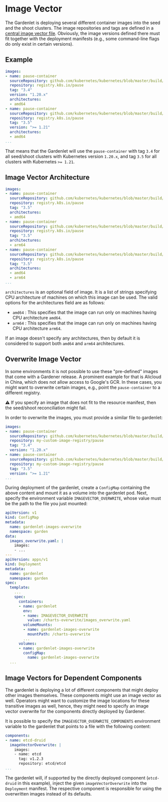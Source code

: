 # Image Vector

The Gardenlet is deploying several different container images into the seed and the shoot clusters.
The image repositories and tags are defined in a [central image vector file](../../imagevector/images.yaml).
Obviously, the image versions defined there must fit together with the deployment manifests (e.g., some command-line flags do only exist in certain versions).

## Example

```yaml
images:
- name: pause-container
  sourceRepository: github.com/kubernetes/kubernetes/blob/master/build/pause/Dockerfile
  repository: registry.k8s.io/pause
  tag: "3.4"
  version: "1.20.x"
  architectures:
  - amd64
- name: pause-container
  sourceRepository: github.com/kubernetes/kubernetes/blob/master/build/pause/Dockerfile
  repository: registry.k8s.io/pause
  tag: "3.5"
  version: ">= 1.21"
  architectures:
  - amd64
...
```

That means that the Gardenlet will use the `pause-container` with tag `3.4` for all seed/shoot clusters with Kubernetes version `1.20.x`, and tag `3.5` for all clusters with Kubernetes `>= 1.21`.

## Image Vector Architecture

```yaml
images:
- name: pause-container
  sourceRepository: github.com/kubernetes/kubernetes/blob/master/build/pause/Dockerfile
  repository: registry.k8s.io/pause
  tag: "3.5"
  architectures:
  - amd64
- name: pause-container
  sourceRepository: github.com/kubernetes/kubernetes/blob/master/build/pause/Dockerfile
  repository: registry.k8s.io/pause
  tag: "3.5"
  architectures:
  - arm64
- name: pause-container
  sourceRepository: github.com/kubernetes/kubernetes/blob/master/build/pause/Dockerfile
  repository: registry.k8s.io/pause
  tag: "3.5"
  architectures:
  - amd64
  - arm64
...
```

`architectures` is an optional field of image. It is a list of strings specifying CPU architecture of machines on which this image can be used. The valid options for the architectures field are as follows:
- `amd64` : This specifies that the image can run only on machines having CPU architecture `amd64`.
- `arm64` : This specifies that the image can run only on machines having CPU architecture `arm64`.

If an image doesn't specify any architectures, then by default it is considered to support both `amd64` and `arm64` architectures.

## Overwrite Image Vector

In some environments it is not possible to use these "pre-defined" images that come with a Gardener release.
A prominent example for that is Alicloud in China, which does not allow access to Google's GCR.
In these cases, you might want to overwrite certain images, e.g., point the `pause-container` to a different registry.

:warning: If you specify an image that does not fit to the resource manifest, then the seed/shoot reconciliation might fail.

In order to overwrite the images, you must provide a similar file to gardenlet:

```yaml
images:
- name: pause-container
  sourceRepository: github.com/kubernetes/kubernetes/blob/master/build/pause/Dockerfile
  repository: my-custom-image-registry/pause
  tag: "3.4"
  version: "1.20.x"
- name: pause-container
  sourceRepository: github.com/kubernetes/kubernetes/blob/master/build/pause/Dockerfile
  repository: my-custom-image-registry/pause
  tag: "3.5"
  version: ">= 1.21"
...
```

During deployment of the gardenlet, create a `ConfigMap` containing the above content and mount it as a volume into the gardenlet pod.
Next, specify the environment variable `IMAGEVECTOR_OVERWRITE`, whose value must be the path to the file you just mounted:

```yaml
apiVersion: v1
kind: ConfigMap
metadata:
  name: gardenlet-images-overwrite
  namespace: garden
data:
  images_overwrite.yaml: |
    images:
    - ...
---
apiVersion: apps/v1
kind: Deployment
metadata:
  name: gardenlet
  namespace: garden
spec:
  template:
    ...
    spec:
      containers:
      - name: gardenlet
        env:
        - name: IMAGEVECTOR_OVERWRITE
          value: /charts-overwrite/images_overwrite.yaml
        volumeMounts:
        - name: gardenlet-images-overwrite
          mountPath: /charts-overwrite
        ...
      volumes:
      - name: gardenlet-images-overwrite
        configMap:
          name: gardenlet-images-overwrite
  ...
```

## Image Vectors for Dependent Components

The gardenlet is deploying a lot of different components that might deploy other images themselves.
These components might use an image vector as well.
Operators might want to customize the image locations for these transitive images as well, hence, they might need to specify an image vector overwrite for the components directly deployed by Gardener.

It is possible to specify the `IMAGEVECTOR_OVERWRITE_COMPONENTS` environment variable to the gardenlet that points to a file with the following content:

```yaml
components:
- name: etcd-druid
  imageVectorOverwrite: |
    images:
    - name: etcd
      tag: v1.2.3
      repository: etcd/etcd
...
``` 

The gardenlet will, if supported by the directly deployed component (`etcd-druid` in this example), inject the given `imageVectorOverwrite` into the `Deployment` manifest.
The respective component is responsible for using the overwritten images instead of its defaults.
